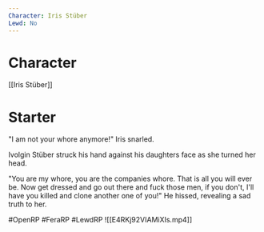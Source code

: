 ```yaml
---
Character: Iris Stüber
Lewd: No
---
```

# Character
[[Iris Stüber]]

# Starter
"I am not your whore anymore!" Iris snarled.

Ivolgin Stüber struck his hand against his daughters face as she turned her head. 

"You are my whore, you are the companies whore. That is all you will ever be. Now get dressed and go out there and fuck those men, if you don't, I'll have you killed and clone another one of you!" He hissed, revealing a sad truth to her. 

#OpenRP #FeraRP #LewdRP 
![[E4RKj92VIAMiXIs.mp4]]